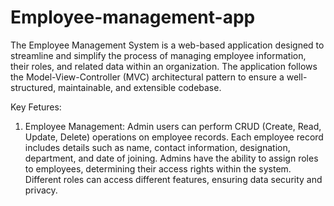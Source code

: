 # Employee-management-app
The Employee Management System is a web-based application designed to streamline and simplify the process of managing employee information, their roles, and related data within an organization. The application follows the Model-View-Controller (MVC) architectural pattern to ensure a well-structured, maintainable, and extensible codebase.

Key Fetures:
1. Employee Management:
Admin users can perform CRUD (Create, Read, Update, Delete) operations on employee records.
Each employee record includes details such as name, contact information, designation, department, and date of joining.
Admins have the ability to assign roles to employees, determining their access rights within the system.
Different roles can access different features, ensuring data security and privacy.
